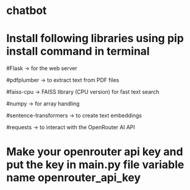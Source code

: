 # chatbot

# Install following libraries using pip install command in terminal

#Flask → for the web server

#pdfplumber → to extract text from PDF files

#faiss-cpu → FAISS library (CPU version) for fast text search

#numpy → for array handling

#sentence-transformers → to create text embeddings

#requests → to interact with the OpenRouter AI API

# Make your openrouter api key and put the key in main.py file variable name openrouter_api_key 
